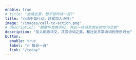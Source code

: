 ```yaml
---
enable: true
# title: "此情此景，想不想吟诗一首?"
title: "心动不如行动，赶紧加入诗社!"
image: "/images/call-to-action.png"
# description: "朝歌华文携手AI，共赴一场诗意悠长的作诗之旅"
description: "加入朝歌华文，共赏诗词之美，和社友共享诗词的快乐时光"
button:
  enable: true
  label: "🔥 每日一诗"
  link: "/today"
---
```

